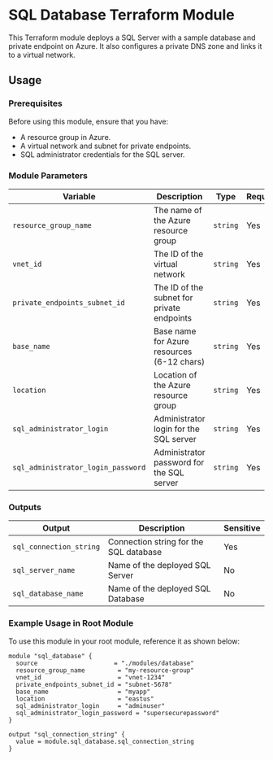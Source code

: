 # SQL Database Terraform Module

This Terraform module deploys a SQL Server with a sample database and private endpoint on Azure. It also configures a private DNS zone and links it to a virtual network.

## Usage

### Prerequisites

Before using this module, ensure that you have:
- A resource group in Azure.
- A virtual network and subnet for private endpoints.
- SQL administrator credentials for the SQL server.

### Module Parameters

| Variable                       | Description                                           | Type     | Required | Sensitive |
| ------------------------------- | ----------------------------------------------------- | -------- | -------- | --------- |
| `resource_group_name`            | The name of the Azure resource group                  | `string` | Yes      | No        |
| `vnet_id`                        | The ID of the virtual network                         | `string` | Yes      | No        |
| `private_endpoints_subnet_id`    | The ID of the subnet for private endpoints            | `string` | Yes      | No        |
| `base_name`                      | Base name for Azure resources (6-12 chars)            | `string` | Yes      | No        |
| `location`                       | Location of the Azure resource group                  | `string` | Yes      | No        |
| `sql_administrator_login`        | Administrator login for the SQL server                | `string` | Yes      | No        |
| `sql_administrator_login_password` | Administrator password for the SQL server             | `string` | Yes      | Yes       |

### Outputs

| Output                   | Description                                   | Sensitive |
| ------------------------- | --------------------------------------------- | --------- |
| `sql_connection_string`    | Connection string for the SQL database        | Yes       |
| `sql_server_name`          | Name of the deployed SQL Server               | No        |
| `sql_database_name`        | Name of the deployed SQL Database             | No        |

### Example Usage in Root Module

To use this module in your root module, reference it as shown below:

```hcl
module "sql_database" {
  source                     = "./modules/database"
  resource_group_name         = "my-resource-group"
  vnet_id                     = "vnet-1234"
  private_endpoints_subnet_id = "subnet-5678"
  base_name                   = "myapp"
  location                    = "eastus"
  sql_administrator_login     = "adminuser"
  sql_administrator_login_password = "supersecurepassword"
}

output "sql_connection_string" {
  value = module.sql_database.sql_connection_string
}
